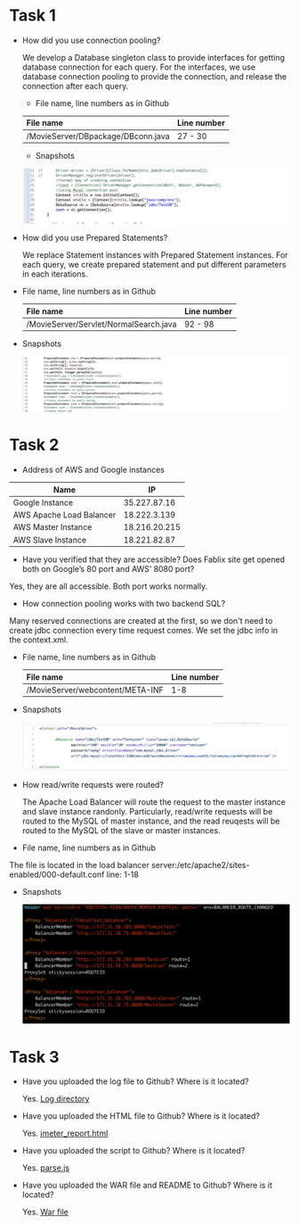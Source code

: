 # Task 1

- How did you use connection pooling?

    We develop a Database singleton class to provide interfaces for getting database connection for each query.
    For the interfaces, we use database connection pooling to provide the connection, and release the connection after 
    each query.

	- File name, line numbers as in Github
	
    | File name | Line number |
    |---|---|
    | /MovieServer/DBpackage/DBconn.java | 27 - 30 |

	- Snapshots
	
	![Pooling](./SnapShots/Pooling.jpeg)

- How did you use Prepared Statements?

    We replace Statement instances with Prepared Statement instances. For each query, we create prepared statement and put 
    different parameters in each iterations.

- File name, line numbers as in Github

    | File name | Line number |
    |---|---|
    | /MovieServer/Servlet/NormalSearch.java | 92 - 98 |

- Snapshots

    ![Prepared](./SnapShots/Prepared.jpeg)

# Task 2

- Address of AWS and Google instances

| Name | IP |
|---|---|
| Google Instance | 35.227.87.16 |
| AWS Apache Load Balancer | 18.222.3.139 |
| AWS Master Instance | 18.216.20.215 |
| AWS Slave Instance | 18.221.82.87 |

- Have you verified that they are accessible? Does Fablix site get opened both on Google’s 80 port and AWS’ 8080 port?

Yes, they are all accessible. Both port works normally.

- How connection pooling works with two backend SQL?

Many reserved connections are created at the first, so we don't need to create jdbc connection every time request comes.  We set the jdbc info in the context.xml.

- File name, line numbers as in Github

    | File name | Line number |
    |---|---|
    | /MovieServer/webcontent/META-INF |1-8|

- Snapshots

    ![Pool-Config](./SnapShots/pool-config.png)

- How read/write requests were routed?

    The Apache Load Balancer will route the request to the master instance and slave instance randonly. Particularly, 
    read/write requests will be routed to the MySQL of master instance, and the read reuqests will be routed to the MySQL 
    of the slave or master instances.

- File name, line numbers as in Github

The file is located in the load balancer server:/etc/apache2/sites-enabled/000-default.conf 
line: 1-18

- Snapshots

    ![Load-Balance](./SnapShots/load-balance.png)

# Task 3

- Have you uploaded the log file to Github? Where is it located?

    Yes. [Log directory](https://github.com/UCI-Chenli-teaching/cs122b-winter18-team-26/tree/master/Project5/ResultPage/timeLog)

- Have you uploaded the HTML file to Github? Where is it located?

    Yes. [jmeter_report.html](https://github.com/UCI-Chenli-teaching/cs122b-winter18-team-26/blob/master/Project5/ResultPage/jmeter_report.html)

- Have you uploaded the script to Github? Where is it located?

    Yes. [parse.js](https://github.com/UCI-Chenli-teaching/cs122b-winter18-team-26/blob/master/Project5/MovieServer/src/parse.js)

- Have you uploaded the WAR file and README to Github? Where is it located?

    Yes. [War file](https://github.com/UCI-Chenli-teaching/cs122b-winter18-team-26/tree/master/Project5/war)
